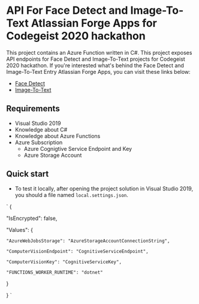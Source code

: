 # API For Face Detect and Image-To-Text Atlassian Forge Apps for Codegeist 2020 hackathon

This project contains an Azure Function written in C#. This project exposes API endpoints for Face Detect and Image-To-Text projects for Codegeist 2020 hackathon. If you're interested what's behind the Face Detect and Image-To-Text Entry Atlassian Forge Apps, you can visit these links below:

- [Face Detect](https://github.com/mecvillarina/forge-mecodes-face-detect)
- [Image-To-Text](https://github.com/mecvillarina/forge-mecodes-face-detect)

## Requirements

- Visual Studio 2019
- Knowledge about C#
- Knowledge about Azure Functions
- Azure Subscription
  - Azure Cognigtive Service Endpoint and Key 
  - Azure Storage Account
  
## Quick start
- To test it locally, after opening the project solution in Visual Studio 2019, you should a file named `local.settings.json`.

`
{
  
  "IsEncrypted": false,

  "Values": {
  
    "AzureWebJobsStorage": "AzureStorageAccountConnectionString",
    
    "ComputerVisionEndpoint": "CognitiveServiceEndpoint",
    
    "ComputerVisionKey": "CognitiveServiceKey",
    
    "FUNCTIONS_WORKER_RUNTIME": "dotnet"
    
  }
  
}
`

